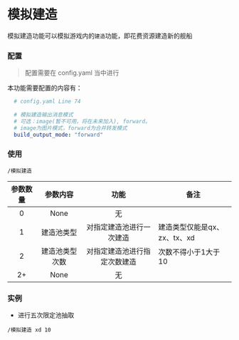 # 模拟建造

模拟建造功能可以模拟游戏内的`建造`功能，即花费资源建造新的舰船

### 配置
> 配置需要在 config.yaml 当中进行

本功能需要配置的内容有：
```yaml
  # config.yaml Line 74
  
  # 模拟建造输出消息模式
  # 可选：image(暂不可用，将在未来加入), forward。
  # image为图片模式，forward为合并转发模式
  build_output_mode: "forward"
```

### 使用

`/模拟建造`

| 参数数量 |   参数内容   |       功能       | 备注                 |
|:----:|:--------:|:--------------:|--------------------|
|  0   |   None   |       无        |                    |
|  1   |  建造池类型   |  对指定建造池进行一次建造  | 建造类型仅能是qx、zx、tx、xd |
|  2   | 建造池类型 次数 | 对指定建造池进行指定次数建造 | 次数不得小于1大于10        |
|  2+  |   None   |       无        |                    |

### 实例
- 进行五次限定池抽取
```shell
/模拟建造 xd 10
```